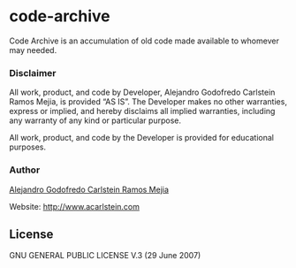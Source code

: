 # code-archive
Code Archive is an accumulation of old code made available to whomever may needed.

### Disclaimer

All work, product, and code by Developer, Alejandro Godofredo Carlstein Ramos Mejia, is provided “AS IS”. The Developer makes no other warranties, express or implied, and hereby disclaims all implied warranties, including any warranty of any kind or  particular purpose.

All work, product, and code by the Developer is provided for educational purposes.

### Author

[Alejandro Godofredo Carlstein Ramos Mejia](https://www.linkedin.com/in/acarlstein)

Website: http://www.acarlstein.com

License
----

GNU GENERAL PUBLIC LICENSE V.3 (29 June 2007)
